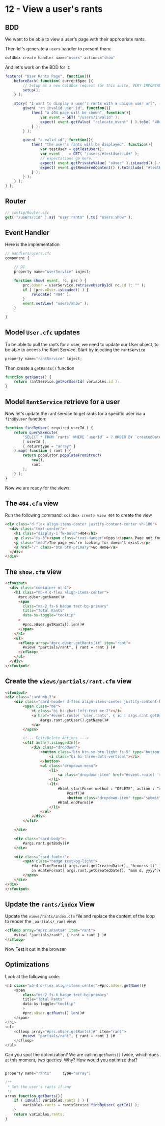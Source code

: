 # 12 - View a user's rants

## BDD

We want to be able to view a user's page with their appropriate rants.

Then let's generate a `users` handler to present them:

```js
coldbox create handler name="users" actions="show"
```

And let's work on the BDD for it:

```js
feature( "User Rants Page", function(){
    beforeEach( function( currentSpec ){
        // Setup as a new ColdBox request for this suite, VERY IMPORTANT. ELSE EVERYTHING LOOKS LIKE THE SAME REQUEST.
        setup();
    } );

    story( "I want to display a user's rants with a unique user url", () => {
        given( "an invalid user id", function(){
            then( "a 404 page will be shown", function(){
                var event = GET( "/users/invalid" );
                expect( event.getValue( "relocate_event" ) ).toBe( "404" );
            } );
        } );

        given( "a valid id", function(){
            then( "the user's rants will be displayed", function(){
                var testUser = getTestUser();
                var event    = GET( "/users/#testUser.id#" );
                // expectations go here.
                expect( event.getPrivateValue( "oUser" ).isLoaded() ).toBeTrue();
                expect( event.getRenderedContent() ).toInclude( "#testUser.name#" );
            } );
        } );
    } );
} );
```

## Router

```js
// config/Router.cfc
get( "/users/:id" ).as( "user.rants" ).to( "users.show" );
```

## Event Handler

Here is the implementation

```js
// handlers/users.cfc
component {

    // DI
    property name="userService" inject;

    function show( event, rc, prc ) {
        prc.oUser = userService.retrieveUserById( rc.id ?: "" );
		if ( !prc.oUser.isLoaded() ) {
			relocate( "404" );
		}
		event.setView( "users/show" );
    }

}
```

## Model `User.cfc` updates

To be able to pull the rants for a user, we need to update our User object, to be able to access the Rant Service. Start by injecting the `rantService`

```js
property name="rantService" inject;
```

Then create a `getRants()` function

```js
function getRants() {
    return rantService.getForUserId( variables.id );
}
```

## Model `RantService` retrieve for a user

Now let's update the rant service to get rants for a specific user via a `findByUser` function:

```js
function findByUser( required userId ) {
    return queryExecute(
        "SELECT * FROM `rants` WHERE `userId` = ? ORDER BY `createdDate` DESC",
        [ userId ],
        { returntype = "array" }
    ).map( function ( rant ) {
        return populator.populateFromStruct(
            new(),
            rant
        );
    } );
}
```

Now we are ready for the views

## The `404.cfm` view

Run the following command: `coldbox create view 404` to create the view

```html
<div class="d-flex align-items-center justify-content-center vh-100">
  <div class="text-center">
    <h1 class="display-1 fw-bold">404</h1>
    <p class="fs-3"><span class="text-danger">Opps!</span> Page not found.</p>
    <p class="lead">The page you’re looking for doesn’t exist.</p>
    <a href="/" class="btn btn-primary">Go Home</a>
  </div>
</div>
```

## The `show.cfm` view

```html
<cfoutput>
  <div class="container mt-4">
    <h1 class="mb-4 d-flex align-items-center">
      #prc.oUser.getName()#
      <span
        class="ms-2 fs-6 badge text-bg-primary"
        title="Total Rants"
        data-bs-toggle="tooltip"
      >
        #prc.oUser.getRants().len()#
      </span>
    </h1>
    <ul>
      <cfloop array="#prc.oUser.getRants()#" item="rant">
        #view( "partials/rant", { rant = rant } )#
      </cfloop>
    </ul>
  </div>
</cfoutput>
```

## Create the `views/partials/rant.cfm` view

```html
<cfoutput>
<div class="card mb-3">
	<div class="card-header d-flex align-items-center justify-content-between">
		<span class="me">
			<i class="bi bi-chat-left-text me-2"></i>
			<a href="#event.route( 'user.rants', { id : args.rant.getUser().getId() } )#">
				#args.rant.getUser().getName()#
			</a>
		</span>

		<!--- Edit/Delete Actions --->
		<cfif auth().isLoggedIn()>
			<div class="dropdown">
				<button class="btn btn-sm btn-light fs-5" type="button" data-bs-toggle="dropdown" aria-expanded="false">
					<i class="bi bi-three-dots-vertical"></i>
				</button>
				<ul class="dropdown-menu">
					<li>
						<a class="dropdown-item" href="#event.route( 'rants.edit', { id: args.rant.getId() } )#">Edit</a>
					</li>
					<li>
						#html.startForm( method : "DELETE", action : "rants/#args.rant.getId()#" )#
							#csrf()#
							<button class="dropdown-item" type="submit">Delete</button>
						#html.endForm()#
					</li>
				</ul>
			</div>
		</cfif>

	</div>

	<div class="card-body">
		#args.rant.getBody()#
	</div>

	<div class="card-footer">
		<span class="badge text-bg-light">
			#dateTimeFormat( args.rant.getCreatedDate(), "h:nn:ss tt" )#
		    on #dateFormat( args.rant.getCreatedDate(), "mmm d, yyyy")#
		</span>
	</div>
</div>
</cfoutput>
```

## Update the `rants/index` View

Update the `views/rants/index.cfm` file and replace the content of the loop to render the `_partials/_rant` view

```html
<cfloop array="#prc.aRants#" item="rant">
    #view( "partials/rant", { rant = rant } )#
</cfloop>
```

Now Test it out in the browser

## Optimizations

Look at the following code:

```js
<h1 class="mb-4 d-flex align-items-center">#prc.oUser.getName()#
    <span
        class="ms-2 fs-6 badge text-bg-primary"
        title="Total Rants"
        data-bs-toggle="tooltip"
        >
        #prc.oUser.getRants().len()#
    </span>
</h1>
<ul>
    <cfloop array="#prc.oUser.getRants()#" item="rant">
        #view( "partials/rant", { rant = rant } )#
    </cfloop>
</ul>
```

Can you spot the optimization?  We are calling `getRants()` twice, which does at this moment, two queries.  Why?  How would you optimize that?

```js

property name="rants"     type="array";

/**
 * Get the user's rants if any
 */
array function getRants(){
    if ( isNull( variables.rants ) ) {
        variables.rants = rantsService.findByUser( getId() );
    }
    return variables.rants;
}
```
